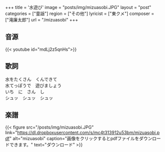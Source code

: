 +++
title = '水遊び'
image = "posts/img/mizuasobi.JPG"
layout = "post"
categories = ["童謡"]
region = ["その他"]
lyricist = ["東クメ"]
composer = ["滝廉太郎"]
url = "/mizuasobi"
+++

## 音源
{{< youtube id="mdLj2z5qnHs">}}

## 歌詞
水をたくさん　くんできて  
水てっぽうで　遊びましょう  
いち　に　さん　し  
シュッ　シュッ　シュッ  

## 楽譜
{{< figure src="/posts/img/mizuasobi.JPG" link="https://dl.dropboxusercontent.com/s/mc4t313912u53bm/mizuasobi.pdf" alt="mizuasobi" caption="画像をクリックするとpdfファイルをダウンロードできます。" text="ダウンロード" >}}
